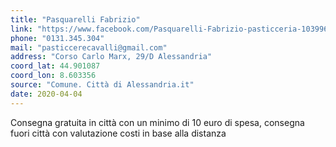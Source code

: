 ```yaml
---
title: "Pasquarelli Fabrizio"
link: "https://www.facebook.com/Pasquarelli-Fabrizio-pasticceria-103996544487731/"
phone: "0131.345.304"
mail: "pasticcerecavalli@gmail.com"
address: "Corso Carlo Marx, 29/D Alessandria"
coord_lat: 44.901087
coord_lon: 8.603356
source: "Comune. Città di Alessandria.it"
date: 2020-04-04
---
```


Consegna gratuita in città con un minimo di 10 euro di spesa, consegna fuori città con valutazione costi in base alla distanza
